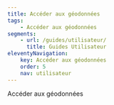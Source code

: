 ```yaml
---
title: Accéder aux géodonnées
tags:
    - Accéder aux géodonnées
segments:
    - url: /guides/utilisateur/
      title: Guides Utilisateur
eleventyNavigation:
    key: Accéder aux géodonnées
    order: 5
    nav: utilisateur
---
```


Accéder aux géodonnées
